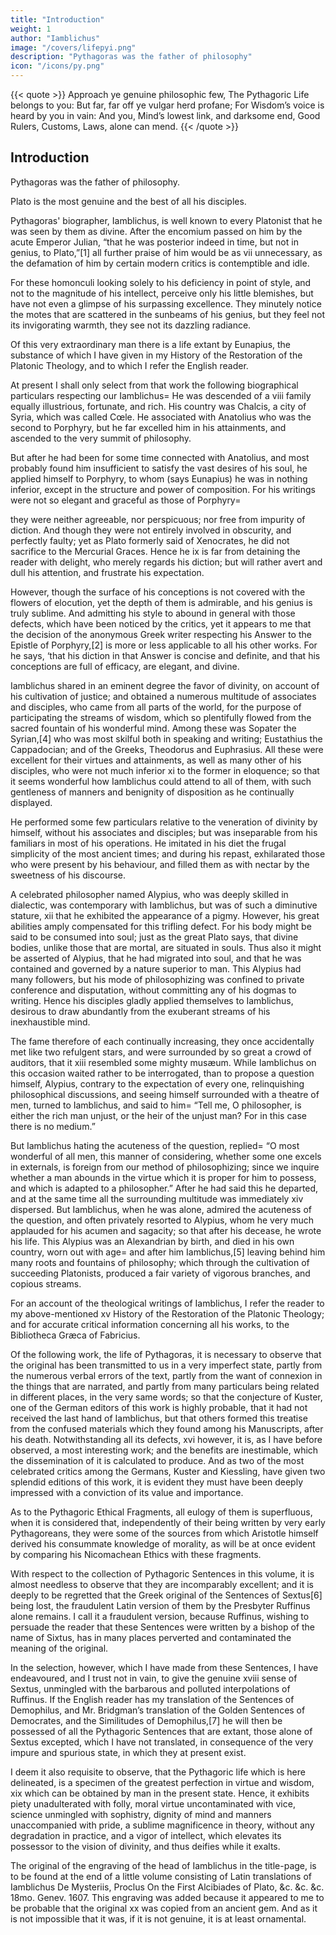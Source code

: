 ```yaml
---
title: "Introduction"
weight: 1
author: "Iamblichus"
image: "/covers/lifepyi.png"
description: "Pythagoras was the father of philosophy"
icon: "/icons/py.png"
---
```




<!-- BY THOMAS TAYLOR. -->

{{< quote >}}
Approach ye genuine philosophic few,
The Pythagoric Life belongs to you:
But far, far off ye vulgar herd profane;
For Wisdom’s voice is heard by you in vain:
And you, Mind’s lowest link, and darksome end,
Good Rulers, Customs, Laws, alone can mend.
{{< /quote >}}



## Introduction

Pythagoras was the father of philosophy. 

<!-- The authentic memoirs of his life are interesting to those who revere the doctrines of --> 

Plato is the most genuine and the best of all his disciples.

Pythagoras' biographer, Iamblichus, is well known to every Platonist that he was seen by them as divine. After the encomium passed on him by the acute Emperor Julian, “that he was posterior indeed in time, but not in genius, to Plato,”[1] all further praise of him would be as vii unnecessary, as the defamation of him by certain modern critics is contemptible and idle. 

For these homonculi looking solely to his deficiency in point of style, and not to the magnitude of his intellect, perceive only his little blemishes, but have not even a glimpse of his surpassing excellence. They minutely notice the motes that are scattered in the sunbeams of his genius, but they feel not its invigorating warmth, they see not its dazzling radiance.

Of this very extraordinary man there is a life extant by Eunapius, the substance of which I have given in my History of the Restoration of the Platonic Theology, and to which I refer the English reader. 

At present I shall only select from that work the following biographical particulars respecting our Iamblichus= He was descended of a viii family equally illustrious, fortunate, and rich. His country was Chalcis, a city of Syria, which was called Cœle. He associated with Anatolius who was the second to Porphyry, but he far excelled him in his attainments, and ascended to the very summit of philosophy. 

But after he had been for some time connected with Anatolius, and most probably found him insufficient to satisfy the vast desires of his soul, he applied himself to Porphyry, to whom (says Eunapius) he was in nothing inferior, except in the structure and power of composition. For his writings were not so elegant and graceful as those of Porphyry= 

they were neither agreeable, nor perspicuous; nor free from impurity of diction. And though they were not entirely involved in obscurity, and perfectly faulty; yet as Plato formerly said of Xenocrates, he did not sacrifice to the Mercurial Graces. Hence he ix is far from detaining the reader with delight, who merely regards his diction; but will rather avert and dull his attention, and frustrate his expectation. 


However, though the surface of his conceptions is not covered with the flowers of elocution, yet the depth of them is admirable, and his genius is truly sublime. And admitting his style to abound in general with those defects, which have been noticed by the critics, yet it appears to me that the decision of the anonymous Greek writer respecting his Answer to the Epistle of Porphyry,[2] is more or less applicable to all his other works. For he says, ‘that his diction in that Answer is concise and definite, and that his conceptions are full of efficacy, are elegant, and divine.


Iamblichus shared in an eminent degree the favor of divinity, on account of his cultivation of justice; and obtained a numerous multitude of associates and disciples, who came from all parts of the world, for the purpose of participating the streams of wisdom, which so plentifully flowed from the sacred fountain of his wonderful mind. Among these was Sopater the Syrian,[4] who was most skilful both in speaking and writing; Eustathius the Cappadocian; and of the Greeks, Theodorus and Euphrasius. All these were excellent for their virtues and attainments, as well as many other of his disciples, who were not much inferior xi to the former in eloquence; so that it seems wonderful how Iamblichus could attend to all of them, with such gentleness of manners and benignity of disposition as he continually displayed.

He performed some few particulars relative to the veneration of divinity by himself, without his associates and disciples; but was inseparable from his familiars in most of his operations. He imitated in his diet the frugal simplicity of the most ancient times; and during his repast, exhilarated those who were present by his behaviour, and filled them as with nectar by the sweetness of his discourse.

A celebrated philosopher named Alypius, who was deeply skilled in dialectic, was contemporary with Iamblichus, but was of such a diminutive stature, xii that he exhibited the appearance of a pigmy. However, his great abilities amply compensated for this trifling defect. For his body might be said to be consumed into soul; just as the great Plato says, that divine bodies, unlike those that are mortal, are situated in souls. Thus also it might be asserted of Alypius, that he had migrated into soul, and that he was contained and governed by a nature superior to man. This Alypius had many followers, but his mode of philosophizing was confined to private conference and disputation, without committing any of his dogmas to writing. Hence his disciples gladly applied themselves to Iamblichus, desirous to draw abundantly from the exuberant streams of his inexhaustible mind. 

The fame therefore of each continually increasing, they once accidentally met like two refulgent stars, and were surrounded by so great a crowd of auditors, that it xiii resembled some mighty musæum. While Iamblichus on this occasion waited rather to be interrogated, than to propose a question himself, Alypius, contrary to the expectation of every one, relinquishing philosophical discussions, and seeing himself surrounded with a theatre of men, turned to Iamblichus, and said to him= “Tell me, O philosopher, is either the rich man unjust, or the heir of the unjust man? For in this case there is no medium.” 

But Iamblichus hating the acuteness of the question, replied= “O most wonderful of all men, this manner of considering, whether some one excels in externals, is foreign from our method of philosophizing; since we inquire whether a man abounds in the virtue which it is proper for him to possess, and which is adapted to a philosopher.” After he had said this he departed, and at the same time all the surrounding multitude was immediately xiv dispersed. But Iamblichus, when he was alone, admired the acuteness of the question, and often privately resorted to Alypius, whom he very much applauded for his acumen and sagacity; so that after his decease, he wrote his life. This Alypius was an Alexandrian by birth, and died in his own country, worn out with age= and after him Iamblichus,[5] leaving behind him many roots and fountains of philosophy; which through the cultivation of succeeding Platonists, produced a fair variety of vigorous branches, and copious streams.

For an account of the theological writings of Iamblichus, I refer the reader to my above-mentioned xv History of the Restoration of the Platonic Theology; and for accurate critical information concerning all his works, to the Bibliotheca Græca of Fabricius.

Of the following work, the life of Pythagoras, it is necessary to observe that the original has been transmitted to us in a very imperfect state, partly from the numerous verbal errors of the text, partly from the want of connexion in the things that are narrated, and partly from many particulars being related in different places, in the very same words; so that the conjecture of Kuster, one of the German editors of this work is highly probable, that it had not received the last hand of Iamblichus, but that others formed this treatise from the confused materials which they found among his Manuscripts, after his death. Notwithstanding all its defects, xvi however, it is, as I have before observed, a most interesting work; and the benefits are inestimable, which the dissemination of it is calculated to produce. And as two of the most celebrated critics among the Germans, Kuster and Kiessling, have given two splendid editions of this work, it is evident they must have been deeply impressed with a conviction of its value and importance.

As to the Pythagoric Ethical Fragments, all eulogy of them is superfluous, when it is considered that, independently of their being written by very early Pythagoreans, they were some of the sources from which Aristotle himself derived his consummate knowledge of morality, as will be at once evident by comparing his Nicomachean Ethics with these fragments.

With respect to the collection of Pythagoric Sentences in this volume, it is almost needless to observe that they are incomparably excellent; and it is deeply to be regretted that the Greek original of the Sentences of Sextus[6] being lost, the fraudulent Latin version of them by the Presbyter Ruffinus alone remains. I call it a fraudulent version, because Ruffinus, wishing to persuade the reader that these Sentences were written by a bishop of the name of Sixtus, has in many places perverted and contaminated the meaning of the original. 

In the selection, however, which I have made from these Sentences, I have endeavoured, and I trust not in vain, to give the genuine xviii sense of Sextus, unmingled with the barbarous and polluted interpolations of Ruffinus. If the English reader has my translation of the Sentences of Demophilus, and Mr. Bridgman’s translation of the Golden Sentences of Democrates, and the Similitudes of Demophilus,[7] he will then be possessed of all the Pythagoric Sentences that are extant, those alone of Sextus excepted, which I have not translated, in consequence of the very impure and spurious state, in which they at present exist.

I deem it also requisite to observe, that the Pythagoric life which is here delineated, is a specimen of the greatest perfection in virtue and wisdom, xix which can be obtained by man in the present state. Hence, it exhibits piety unadulterated with folly, moral virtue uncontaminated with vice, science unmingled with sophistry, dignity of mind and manners unaccompanied with pride, a sublime magnificence in theory, without any degradation in practice, and a vigor of intellect, which elevates its possessor to the vision of divinity, and thus deifies while it exalts.

The original of the engraving of the head of Iamblichus in the title-page, is to be found at the end of a little volume consisting of Latin translations of Iamblichus De Mysteriis, Proclus On the First Alcibiades of Plato, &c. &c. &c. 18mo. Genev. 1607. This engraving was added because it appeared to me to be probable that the original xx was copied from an ancient gem. And as it is not impossible that it was, if it is not genuine, it is at least ornamental.

